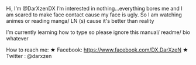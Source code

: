 Hi, I’m @DarXzenDX
I’m interested in nothing...everything bores me and I am scared to make face contact cause my face is ugly.
So I am watching animes or reading manga/ LN (s) cause it's better than reality

I’m currently learning how to type so please ignore this manual/ readme/ bio whatever

How to reach me:
★ Facebook: https://www.facebook.com/DX.DarXzeN
★ Twitter : @darxzen

